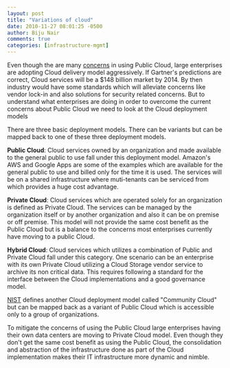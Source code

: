 ```yaml
---
layout: post
title: "Variations of cloud"
date: 2010-11-27 08:01:25 -0500
author: Biju Nair
comments: true
categories: [infrastructure-mgmt]
---
```

Even though the are many [concerns](/blog/2010/11/15/why-and-why-not-cloud/) in using Public Cloud, large enterprises are adopting Cloud delivery model aggressively. If Gartner's predictions are correct, Cloud services will be a $148 billion market by 2014. By then industry would have some standards which will alleviate concerns like vendor lock-in and also solutions for security related concerns. But to understand what enterprises are doing in order to  overcome the current concerns about Public Cloud we need to look at the Cloud deployment models
<!--more-->
There are three basic deployment models.  There can be variants but can be mapped back to one of these three deployment models.

**Public Cloud**: Cloud services owned by an organization and made available to  the general public to use fall under this deployment model. Amazon's AWS and Google Apps are some of the examples which are available for the general public to use and billed only for the time it is used. The services will be on a shared infrastructure where muti-tenants can be serviced from which provides a huge cost advantage.

**Private Cloud**: Cloud services which are operated solely for an organization is defined as Private Cloud. The services can be managed by the organization itself or by another organization and also it can be on premise or off premise. This model will not provide the same cost benefit as the Public Cloud but is a balance to the concerns most enterprises currently have moving to a public Cloud.

**Hybrid Cloud**: Cloud services which utilizes a combination of Public and Private Cloud fall under this category. One scenario can be an enterprise with its own Private Cloud utilizing a Cloud Storage vendor service to archive its non critical data. This requires following a standard for the interface between  the Cloud implementations and a good governance model.

[NIST](http://csrc.nist.gov/groups/SNS/cloud-computing/) defines another Cloud deployment model called "Community Cloud" but can be mapped back as a variant of Public Cloud which is accessible only to a group of organizations.

To mitigate the concerns of using the Public Cloud large enterprises having their own data centers are moving to Private Cloud model. Even though they  don't get the same cost benefit as using the Public Cloud, the consolidation and abstraction of the infrastructure done as part of the Cloud implementation makes their IT infrastructure more dynamic and nimble.
